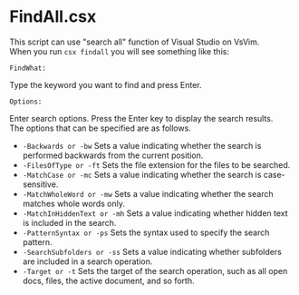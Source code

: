 FindAll.csx
===

This script can use "search all" function of Visual Studio on VsVim.  
When you run `csx findall` you will see something like this:  

`FindWhat:`  

Type the keyword you want to find and press Enter.  

`Options:`  

Enter search options. Press the Enter key to display the search results.  
The options that can be specified are as follows.  

- `-Backwards or -bw` Sets a value indicating whether the search is performed backwards from the current position.  
- `-FilesOfType or -ft` Sets the file extension for the files to be searched.  
- `-MatchCase or -mc` Sets a value indicating whether the search is case-sensitive.  
- `-MatchWholeWord or -mw` Sets a value indicating whether the search matches whole words only.  
- `-MatchInHiddenText or -mh` Sets a value indicating whether hidden text is included in the search.  
- `-PatternSyntax or -ps` Sets the syntax used to specify the search pattern.  
- `-SearchSubfolders or -ss` Sets a value indicating whether subfolders are included in a search operation.  
- `-Target or -t` Sets the target of the search operation, such as all open docs, files, the active document, and so forth.  

